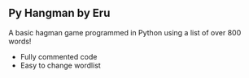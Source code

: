 ## **Py Hangman by Eru**
A basic hagman game programmed in Python using a list of over 800 words!

- Fully commented code
- Easy to change wordlist
